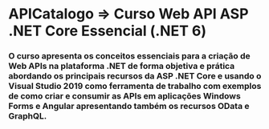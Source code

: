 # APICatalogo => Curso Web API ASP .NET Core Essencial (.NET 6)

### O curso apresenta os conceitos essenciais para a criação de Web APIs na plataforma .NET de forma objetiva e prática abordando os principais recursos da ASP .NET Core e usando o Visual Studio 2019 como ferramenta de trabalho com exemplos de como criar e consumir as APIs em aplicações Windows Forms e Angular apresentando também os recursos OData e GraphQL.

